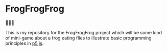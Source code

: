 # FrogFrogFrog

🐸🐸🐸

This is my repository for the FrogFrogFrog project which will be some kind of mini-game about a frog eating flies to illustrate basic programming principles in [p5.js](https://p5js.org).